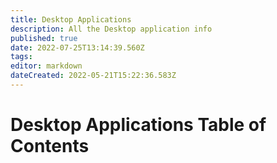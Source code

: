 ```yaml
---
title: Desktop Applications
description: All the Desktop application info
published: true
date: 2022-07-25T13:14:39.560Z
tags: 
editor: markdown
dateCreated: 2022-05-21T15:22:36.583Z
---
```


# Desktop Applications Table of Contents

